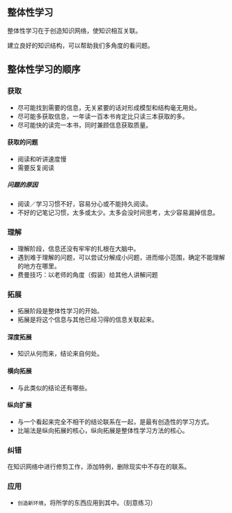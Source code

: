 ## 整体性学习
整体性学习在于创造知识网络，使知识相互关联。

建立良好的知识结构，可以帮助我们多角度的看问题。

## 整体性学习的顺序

### 获取

- 尽可能找到需要的信息，无关紧要的话对形成模型和结构毫无用处。
- 尽可能多获取信息，一年读一百本书肯定比只读三本获取的多。
- 尽可能快的读完一本书，同时兼顾信息获取质量。

#### 获取的问题
- 阅读和听讲速度慢
- 需要反复阅读
##### 问题的原因
- 阅读／学习习惯不好，容易分心或不能持久阅读。
- 不好的记笔记习惯，太多或太少。太多会没时间思考，太少容易漏掉信息。

### 理解

- 理解阶段，信息还没有牢牢的扎根在大脑中。
- 遇到难于理解的问题，可以尝试分解成小问题，进而缩小范围，确定不能理解的地方在哪里。
- 费曼技巧：以老师的角度（假装）给其他人讲解问题

### 拓展

- 拓展阶段是整体性学习的开始。
- 拓展是将这个信息与其他已经习得的信息关联起来。

#### 深度拓展
- 知识从何而来，结论来自何处。

#### 横向拓展
- 与此类似的结论还有哪些。

#### 纵向扩展
- 与一个看起来完全不相干的结论联系在一起，是最有创造性的学习方式。
- 比喻法是纵向拓展的核心，纵向拓展是整体性学习方法的核心。

### 纠错
在知识网络中进行修剪工作，添加特例，删除现实中不存在的联系。

### 应用

- `创造新环境`，将所学的东西应用到其中。（刻意练习）

